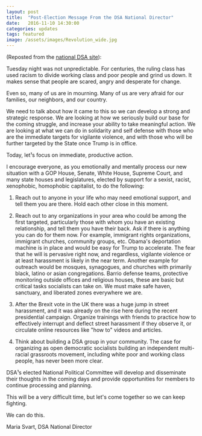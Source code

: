 ```yaml
---
layout: post
title:  "Post-Election Message From the DSA National Director"
date:   2016-11-10 14:30:00
categories: updates 
tags: featured
image: /assets/images/Revolution_wide.jpg
---
```

(Reposted from the [national DSA site](http://www.dsausa.org/post_election_message_from_the_dsa_national_director)):

Tuesday night was not unpredictable. For centuries, the ruling class has used racism to divide working class and poor people and grind us down. It makes sense that people are scared, angry and desperate for change.  
 
Even so, many of us are in mourning. Many of us are very afraid for our families, our neighbors, and our country.  
  
We need to talk about how it came to this so we can develop a strong and strategic response. We are looking at how we seriously build our base for the coming struggle, and increase your ability to take meaningful action. We are looking at what we can do in solidarity and self defense with those who are the immediate targets for vigilante violence, and with those who will be further targeted by the State once Trump is in office.  
  
Today, let¹s focus on immediate, productive action.  
  
I encourage everyone, as you emotionally and mentally process our new situation with a GOP House, Senate, White House, Supreme Court, and many state houses and legislatures, elected by support for a sexist, racist, xenophobic, homophobic capitalist, to do the following:  
  
1) Reach out to anyone in your life who may need emotional support, and tell them you are there. Hold each other close in this moment.  
  
2) Reach out to any organizations in your area who could be among the first targeted, particularly those with whom you have an existing relationship, and tell them you have their back. Ask if there is anything you can do for them now. For example, immigrant rights organizations, immigrant churches, community groups, etc. Obama's deportation machine is in place and would be easy for Trump to accelerate. The fear that he will is pervasive right now, and regardless, vigilante violence or at least harassment is likely in the near term. Another example for outreach would be mosques, synagogues, and churches with primarily black, latino or asian congregations. Barrio defense teams, protective monitoring outside offices and religious houses, these are basic but critical tasks socialists can take on. We must make safe haven, sanctuary, and liberated zones everywhere we are.  
  
3) After the Brexit vote in the UK there was a huge jump in street harassment, and it was already on the rise here during the recent presidential campaign. Organize trainings with friends to practice how to effectively interrupt and deflect street harassment if they observe it, or circulate online resources like "how to" videos and articles.  
  
4) Think about building a DSA group in your community. The case for organizing as open democratic socialists building an independent multi-racial grassroots movement, including white poor and working class people, has never been more clear.  

DSA¹s elected National Political Committee will develop and disseminate their thoughts in the coming days and provide opportunities for members to continue processing and planning.  

This will be a very difficult time, but let's come together so we can keep fighting.  

We can do this.  

Maria Svart, DSA National Director